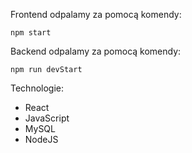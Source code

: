 Frontend odpalamy za pomocą komendy:
```
npm start
```

Backend odpalamy za pomocą komendy:
```
npm run devStart
```

Technologie:
- React
- JavaScript
- MySQL
- NodeJS

